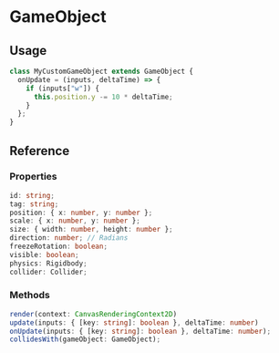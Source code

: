 # GameObject

## Usage

```typescript
class MyCustomGameObject extends GameObject {
  onUpdate = (inputs, deltaTime) => {
    if (inputs["w"]) {
      this.position.y -= 10 * deltaTime;
    }
  };
}
```

## Reference

### Properties

```typescript
id: string;
tag: string;
position: { x: number, y: number };
scale: { x: number, y: number };
size: { width: number, height: number };
direction: number; // Radians
freezeRotation: boolean;
visible: boolean;
physics: Rigidbody;
collider: Collider;
```

### Methods

```typescript
render(context: CanvasRenderingContext2D)
update(inputs: { [key: string]: boolean }, deltaTime: number)
onUpdate(inputs: { [key: string]: boolean }, deltaTime: number);
collidesWith(gameObject: GameObject);
```
